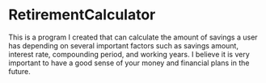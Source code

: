 # RetirementCalculator
This is a program I created that can calculate the amount of savings a user has depending on several important factors such as savings amount, interest rate, compounding period, and working years. I believe it is very important to have a good sense of your money and financial plans in the future.
